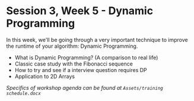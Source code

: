 # Session 3, Week 5 - Dynamic Programming

In this week, we'll be going through a very important technique to improve the runtime of your algorithm: Dynamic Programming.

- What is Dynamic Programming? (A comparison to real life)
- Classic case study with the Fibonacci sequence
- How to try and see if a interview question requires DP
- Application to 2D Arrays

_Specifics of workshop agenda can be found at `Assets/training schedule.docx`_
